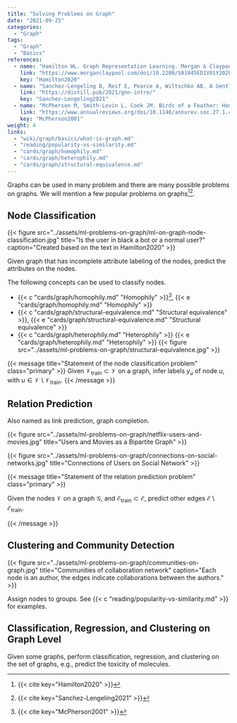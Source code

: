 ```yaml
---
title: "Solving Problems on Graph"
date: "2021-09-25"
categories:
  - "Graph"
tags:
  - "Graph"
  - "Basics"
references:
  - name: "Hamilton WL. Graph Representation Learning. Morgan & Claypool Publishers; 2020. pp. 1–159. doi:10.2200/S01045ED1V01Y202009AIM046"
    link: "https://www.morganclaypool.com/doi/10.2200/S01045ED1V01Y202009AIM046"
    key: "Hamilton2020"
  - name: "Sanchez-Lengeling B, Reif E, Pearce A, Wiltschko AB. A Gentle Introduction to Graph Neural Networks. Distill. 2021;6. doi:10.23915/distill.00033"
    link: "https://distill.pub/2021/gnn-intro/"
    key: "Sanchez-Lengeling2021"
  - name: "McPherson M, Smith-Lovin L, Cook JM. Birds of a Feather: Homophily in Social Networks. Annu Rev Sociol. 2001;27: 415–444. doi:10.1146/annurev.soc.27.1.415"
    link: "https://www.annualreviews.org/doi/10.1146/annurev.soc.27.1.415"
    key: "McPherson2001"
weight: 4
links:
  - "wiki/graph/basics/what-is-graph.md"
  - "reading/popularity-vs-similarity.md"
  - "cards/graph/homophily.md"
  - "cards/graph/heterophily.md"
  - "cards/graph/structural-equivalence.md"
---
```


Graphs can be used in many problem and there are many possible problems on graphs. We will mention a few popular problems on graphs[^Hamilton2020][^Sanchez-Lengeling2021].

## Node Classification

{{< figure src="../assets/ml-problems-on-graph/ml-on-graph-node-classification.jpg" title="Is the user in black a bot or a normal user?" caption="Created based on the text in Hamilton2020" >}}

Given graph that has incomplete attribute labeling of the nodes, predict the attributes on the nodes.


The following concepts can be used to classify nodes.

- {{< c "cards/graph/homophily.md" "Homophily" >}}[^McPherson2001],
  {{< e "cards/graph/homophily.md" "Homophily" >}}
- {{< c "cards/graph/structural-equivalence.md" "Structural equivalence" >}},
  {{< e "cards/graph/structural-equivalence.md" "Structural equivalence" >}}
- {{< c "cards/graph/heterophily.md" "Heterophily" >}}
  {{< e "cards/graph/heterophily.md" "Heterophily" >}}
  {{< figure src="../assets/ml-problems-on-graph/structural-equivalence.jpg" >}}



{{< message title="Statement of the node classification problem" class="primary" >}}
Given $\mathcal V_{\mathrm{train}}\subset \mathcal V$ on a graph, infer labels $y_u$ of node $u$, with $u\in \mathcal V\setminus \mathcal V_{\mathrm{train}}$.
{{< /message >}}

## Relation Prediction

Also named as link prediction, graph completion.

{{< figure src="../assets/ml-problems-on-graph/netflix-users-and-movies.jpg" title="Users and Movies as a Bipartite Graph" >}}

{{< figure src="../assets/ml-problems-on-graph/connections-on-social-networks.jpg" title="Connections of Users on Social Network" >}}



{{< message title="Statement of the relation prediction problem" class="primary" >}}

Given the nodes $\mathcal V$ on a graph $\mathcal G$, and $\mathcal E_{\text{train}}\subset \mathcal E$, predict other edges $\mathcal E \setminus \mathcal E_{\text{train}}$.


{{< /message >}}




## Clustering and Community Detection

{{< figure src="../assets/ml-problems-on-graph/communities-on-graph.jpg" title="Communities of collaboration network" caption="Each node is an author, the edges indicate collaborations between the authors." >}}

Assign nodes to groups. See {{< c "reading/popularity-vs-similarity.md" >}} for examples.


## Classification, Regression, and Clustering on Graph Level

Given some graphs, perform classification, regression, and clustering on the set of graphs, e.g., predict the toxicity of molecules.



[^Hamilton2020]: {{< cite key="Hamilton2020" >}}

[^Sanchez-Lengeling2021]: {{< cite key="Sanchez-Lengeling2021" >}}

[^McPherson2001]: {{< cite key="McPherson2001" >}}